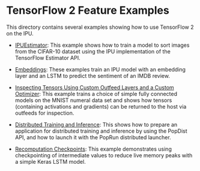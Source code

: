 <!-- Copyright (c) 2021 Graphcore Ltd. All rights reserved. -->
# TensorFlow 2 Feature Examples

This directory contains several examples showing how to use TensorFlow 2 on the IPU.

- [IPUEstimator](ipu_estimator): This example shows how to train a model to sort images from the CIFAR-10 dataset using the IPU implementation of the TensorFlow Estimator API.

- [Embeddings](embeddings): These examples train an IPU model with an embedding layer and an LSTM to predict the sentiment of an IMDB review.

- [Inspecting Tensors Using Custom Outfeed Layers and a Custom Optimizer](inspecting_tensors): This example trains a choice of simple fully connected models on the MNIST numeral data set and shows how tensors (containing activations and gradients) can be returned to the host via outfeeds for inspection.

- [Distributed Training and Inference](popdist): This shows how to prepare an application for distributed training and inference by using the PopDist API, and how to launch it with the PopRun distributed launcher.

- [Recomputation Checkpoints](recomputation_checkpoints): This example demonstrates using checkpointing of intermediate values to reduce live memory peaks with a simple Keras LSTM model.
